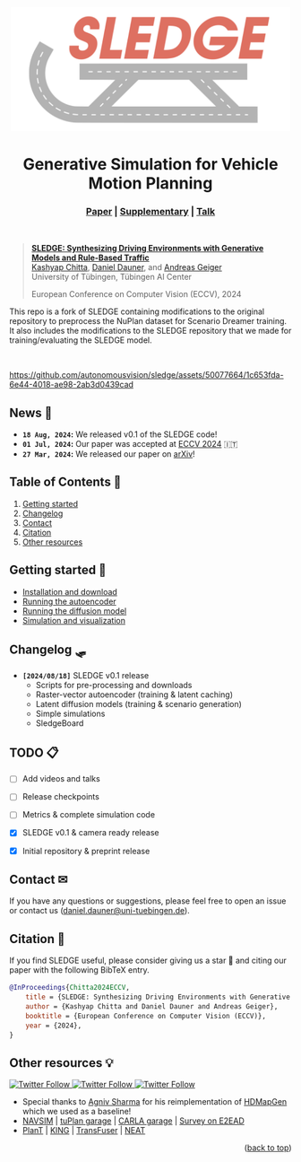 
<p align="center">
    <img alt="sledge" src="assets/sledge_logo_transparent.png" width="500">
    <h1 align="center">Generative Simulation for Vehicle Motion Planning </h1>
    <h3 align="center"><a href="https://arxiv.org/abs/2403.17933">Paper</a> | <a href="https://danieldauner.github.io/assets/pdf/Chitta2024ARXIV_supplementary.pdf">Supplementary</a> | <a href="https://youtu.be/YGxcg2WmkWo?si=-r_6yObHs7H9xJEn&t=28483">Talk</a> </h3>
</p>

<br/>

> [**SLEDGE: Synthesizing Driving Environments with Generative Models and Rule-Based Traffic**](https://arxiv.org/abs/2403.17933) <br>
> [Kashyap Chitta](https://kashyap7x.github.io/), [Daniel Dauner](https://danieldauner.github.io/), and [Andreas Geiger](https://www.cvlibs.net/) <br>
> University of Tübingen, Tübingen AI Center
>
> European Conference on Computer Vision (ECCV), 2024
> <br>
>

This repo is a fork of SLEDGE containing modifications to the original repository to preprocess the NuPlan dataset for Scenario Dreamer training. It also includes the modifications to the SLEDGE repository that we made for training/evaluating the SLEDGE model. 

<br/>

https://github.com/autonomousvision/sledge/assets/50077664/1c653fda-6e44-4018-ae98-2ab3d0439cad

## News &#128240; 
* **`18 Aug, 2024`:** We released v0.1 of the SLEDGE code!
* **`01 Jul, 2024`:** Our paper was accepted at [ECCV 2024](https://eccv.ecva.net/) &#127470;&#127481;
* **`27 Mar, 2024`:** We released our paper on [arXiv](https://arxiv.org/abs/2403.17933)!


## Table of Contents &#128220;
1. [Getting started](#gettingstarted)
2. [Changelog](#changelog)
3. [Contact](#contact)
4. [Citation](#citation)
5. [Other resources](#otherresources)


## Getting started &#128640; <a name="gettingstarted"></a>

- [Installation and download](docs/installation.md)
- [Running the autoencoder](docs/autoencoder.md) 
- [Running the diffusion model](docs/diffusion.md)
- [Simulation and visualization](docs/simulation.md)


## Changelog &#128759; <a name="changelog"></a>
- **`[2024/08/18]`** SLEDGE v0.1 release
  - Scripts for pre-processing and downloads
  - Raster-vector autoencoder (training & latent caching)
  - Latent diffusion models (training & scenario generation)
  - Simple simulations
  - SledgeBoard


## TODO &#128203;<a name="todo"></a>
- [ ] Add videos and talks
- [ ] Release checkpoints
- [ ] Metrics & complete simulation code
- [X] SLEDGE v0.1 & camera ready release
- [x] Initial repository & preprint release


## Contact &#9993; <a name="contact"></a>
If you have any questions or suggestions, please feel free to open an issue or contact us (daniel.dauner@uni-tuebingen.de).

## Citation &#128206; <a name="citation"></a>
If you find SLEDGE useful, please consider giving us a star &#127775; and citing our paper with the following BibTeX entry.

```BibTeX
@InProceedings{Chitta2024ECCV, 
	title = {SLEDGE: Synthesizing Driving Environments with Generative Models and Rule-Based Traffic}, 
	author = {Kashyap Chitta and Daniel Dauner and Andreas Geiger}, 
	booktitle = {European Conference on Computer Vision (ECCV)}, 
	year = {2024}, 
}
```

## Other resources &#128161; <a name="otherresources"></a>

<a href="https://twitter.com/AutoVisionGroup" target="_blank">
    <img alt="Twitter Follow" src="https://img.shields.io/twitter/follow/Awesome Vision Group?style=social&color=brightgreen&logo=twitter" />
  </a>
<a href="https://twitter.com/kashyap7x" target="_blank">
    <img alt="Twitter Follow" src="https://img.shields.io/twitter/follow/Kashyap Chitta?style=social&color=brightgreen&logo=twitter" />
  </a>
<a href="https://twitter.com/DanielDauner" target="_blank">
    <img alt="Twitter Follow" src="https://img.shields.io/twitter/follow/Daniel Dauner?style=social&color=brightgreen&logo=twitter" />
  </a>

- Special thanks to [Agniv Sharma](https://github.com/agshar96) for his reimplementation of [HDMapGen](https://github.com/agshar96/HDMapGen) which we used as a baseline!
- [NAVSIM](https://github.com/autonomousvision/navsim) | [tuPlan garage](https://github.com/autonomousvision/sledge) | [CARLA garage](https://github.com/autonomousvision/carla_garage) | [Survey on E2EAD](https://github.com/OpenDriveLab/End-to-end-Autonomous-Driving)
- [PlanT](https://github.com/autonomousvision/plant) | [KING](https://github.com/autonomousvision/king) | [TransFuser](https://github.com/autonomousvision/transfuser) | [NEAT](https://github.com/autonomousvision/neat)

<p align="right">(<a href="#top">back to top</a>)</p>
